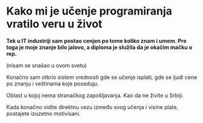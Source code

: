 # Kako mi je učenje programiranja vratilo veru u život

**Tek u IT industriji sam postao cenjen po tome koliko znam i umem. Pre toga je moje znanje bilo jalovo, a diploma je služila da je okačim mačku o rep.**

(nisam se snašao u ovom svetu)

Konačno sam otkrio sistem vrednosti gde se učenje isplati, gde se ljudi cene po znanju i veštinama koje poseduju.

Oblast u kojoj nema stranačkog zapošljavanja. Kao da ne živite u Srbiji.

Kada konačno vidite direktnu vezu između svog učenja i visine plate, postajete izuzetno motivisani.
